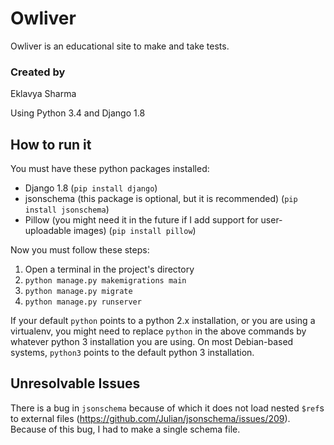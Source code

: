 # Owliver

Owliver is an educational site to make and take tests.

### Created by
Eklavya Sharma

Using Python 3.4 and Django 1.8

## How to run it
You must have these python packages installed:

* Django 1.8 (`pip install django`)
* jsonschema (this package is optional, but it is recommended) (`pip install jsonschema`)
* Pillow (you might need it in the future if I add support for user-uploadable images) (`pip install pillow`)

Now you must follow these steps:

1. Open a terminal in the project's directory
2. `python manage.py makemigrations main`
3. `python manage.py migrate`
4. `python manage.py runserver`

If your default `python` points to a python 2.x installation, or you are using a virtualenv, you might need to replace `python` in the above commands by whatever python 3 installation you are using.
On most Debian-based systems, `python3` points to the default python 3 installation.

## Unresolvable Issues
There is a bug in `jsonschema` because of which it does not load nested `$ref`s to external files (https://github.com/Julian/jsonschema/issues/209). Because of this bug, I had to make a single schema file.
